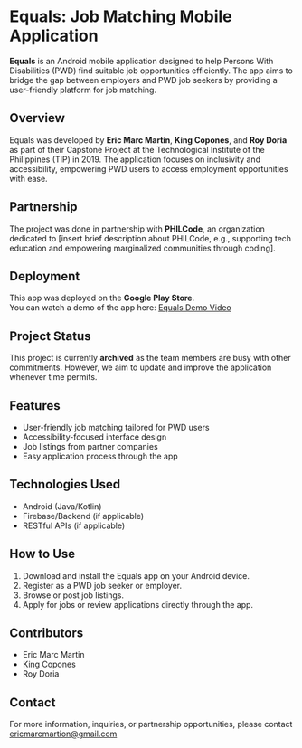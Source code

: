 # Equals: Job Matching Mobile Application

**Equals** is an Android mobile application designed to help Persons With Disabilities (PWD) find suitable job opportunities efficiently. The app aims to bridge the gap between employers and PWD job seekers by providing a user-friendly platform for job matching.

## Overview

Equals was developed by **Eric Marc Martin**, **King Copones**, and **Roy Doria** as part of their Capstone Project at the Technological Institute of the Philippines (TIP) in 2019. The application focuses on inclusivity and accessibility, empowering PWD users to access employment opportunities with ease.

## Partnership

The project was done in partnership with **PHILCode**, an organization dedicated to [insert brief description about PHILCode, e.g., supporting tech education and empowering marginalized communities through coding].

## Deployment

This app was deployed on the **Google Play Store**.  
You can watch a demo of the app here: [Equals Demo Video](https://www.youtube.com/watch?v=jcSYFyyEsbw)

## Project Status

This project is currently **archived** as the team members are busy with other commitments. However, we aim to update and improve the application whenever time permits.

## Features

- User-friendly job matching tailored for PWD users  
- Accessibility-focused interface design  
- Job listings from partner companies  
- Easy application process through the app  

## Technologies Used

- Android (Java/Kotlin)  
- Firebase/Backend (if applicable)  
- RESTful APIs (if applicable)  

## How to Use

1. Download and install the Equals app on your Android device.  
2. Register as a PWD job seeker or employer.  
3. Browse or post job listings.  
4. Apply for jobs or review applications directly through the app.  

## Contributors

- Eric Marc Martin  
- King Copones  
- Roy Doria  

## Contact

For more information, inquiries, or partnership opportunities, please contact ericmarcmartion@gmail.com
